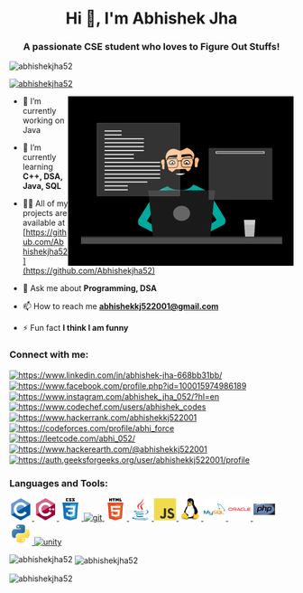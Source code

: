 <h1 align="center">Hi 👋, I'm Abhishek Jha</h1>
<h3 align="center">A passionate CSE student who loves to Figure Out Stuffs!</h3>

<p align="left"> <img src="https://komarev.com/ghpvc/?username=abhishekjha52&label=Profile%20views&color=0e75b6&style=flat" alt="abhishekjha52" /> </p>

<p align="left"> <a href="https://github.com/ryo-ma/github-profile-trophy"><img src="https://github-profile-trophy.vercel.app/?username=abhishekjha52" alt="abhishekjha52" /></a> </p>

<img align="right" alt="Coding" width="400" src="https://github.com/Abhishekjha52/gif/blob/main/giffy.gif"></img>

- 🔭 I’m currently working on Java

- 🌱 I’m currently learning **C++, DSA, Java, SQL**

- 👨‍💻 All of my projects are available at [https://github.com/Abhishekjha52](https://github.com/Abhishekjha52)

- 💬 Ask me about **Programming, DSA**

- 📫 How to reach me **abhishekkj522001@gmail.com**

- ⚡ Fun fact **I think I am funny**

<h3 align="left">Connect with me:</h3>
<p align="left">
<a href="https://linkedin.com/in/abhishek-jha-668bb31bb/" target="blank"><img align="center" src="https://raw.githubusercontent.com/rahuldkjain/github-profile-readme-generator/master/src/images/icons/Social/linked-in-alt.svg" alt="https://www.linkedin.com/in/abhishek-jha-668bb31bb/" height="30" width="40" /></a>
<a href="https://fb.com/profile.php?id=100015974986189" target="blank"><img align="center" src="https://raw.githubusercontent.com/rahuldkjain/github-profile-readme-generator/master/src/images/icons/Social/facebook.svg" alt="https://www.facebook.com/profile.php?id=100015974986189" height="30" width="40" /></a>
<a href="https://instagram.com/abhishek_jha_052/?hl=en" target="blank"><img align="center" src="https://raw.githubusercontent.com/rahuldkjain/github-profile-readme-generator/master/src/images/icons/Social/instagram.svg" alt="https://www.instagram.com/abhishek_jha_052/?hl=en" height="30" width="40" /></a>
<a href="https://www.codechef.com/users/abhishek_codes" target="blank"><img align="center" src="https://cdn.jsdelivr.net/npm/simple-icons@3.1.0/icons/codechef.svg" alt="https://www.codechef.com/users/abhishek_codes" height="30" width="40" /></a>
<a href="https://www.hackerrank.com/abhishekkj522001" target="blank"><img align="center" src="https://raw.githubusercontent.com/rahuldkjain/github-profile-readme-generator/master/src/images/icons/Social/hackerrank.svg" alt="https://www.hackerrank.com/abhishekkj522001" height="30" width="40" /></a>
<a href="https://codeforces.com/profile/abhi_force" target="blank"><img align="center" src="https://raw.githubusercontent.com/rahuldkjain/github-profile-readme-generator/master/src/images/icons/Social/codeforces.svg" alt="https://codeforces.com/profile/abhi_force" height="30" width="40" /></a>
<a href="https://www.leetcode.com/abhi_052/" target="blank"><img align="center" src="https://raw.githubusercontent.com/rahuldkjain/github-profile-readme-generator/master/src/images/icons/Social/leet-code.svg" alt="https://leetcode.com/abhi_052/" height="30" width="40" /></a>
<a href="https://www.hackerearth.com/@abhishekkj522001" target="blank"><img align="center" src="https://raw.githubusercontent.com/rahuldkjain/github-profile-readme-generator/master/src/images/icons/Social/hackerearth.svg" alt="https://www.hackerearth.com/@abhishekkj522001" height="30" width="40" /></a>
<a href="https://auth.geeksforgeeks.org/user/abhishekkj522001/profile" target="blank"><img align="center" src="https://raw.githubusercontent.com/rahuldkjain/github-profile-readme-generator/master/src/images/icons/Social/geeks-for-geeks.svg" alt="https://auth.geeksforgeeks.org/user/abhishekkj522001/profile" height="30" width="40" /></a>
</p>

<h3 align="left">Languages and Tools:</h3>
<p align="left"> <a href="https://www.cprogramming.com/" target="_blank" rel="noreferrer"> <img src="https://raw.githubusercontent.com/devicons/devicon/master/icons/c/c-original.svg" alt="c" width="40" height="40"/> </a> <a href="https://www.w3schools.com/cpp/" target="_blank" rel="noreferrer"> <img src="https://raw.githubusercontent.com/devicons/devicon/master/icons/cplusplus/cplusplus-original.svg" alt="cplusplus" width="40" height="40"/> </a> <a href="https://www.w3schools.com/css/" target="_blank" rel="noreferrer"> <img src="https://raw.githubusercontent.com/devicons/devicon/master/icons/css3/css3-original-wordmark.svg" alt="css3" width="40" height="40"/> </a> <a href="https://git-scm.com/" target="_blank" rel="noreferrer"> <img src="https://www.vectorlogo.zone/logos/git-scm/git-scm-icon.svg" alt="git" width="40" height="40"/> </a> <a href="https://www.w3.org/html/" target="_blank" rel="noreferrer"> <img src="https://raw.githubusercontent.com/devicons/devicon/master/icons/html5/html5-original-wordmark.svg" alt="html5" width="40" height="40"/> </a> <a href="https://www.java.com" target="_blank" rel="noreferrer"> <img src="https://raw.githubusercontent.com/devicons/devicon/master/icons/java/java-original.svg" alt="java" width="40" height="40"/> </a> <a href="https://developer.mozilla.org/en-US/docs/Web/JavaScript" target="_blank" rel="noreferrer"> <img src="https://raw.githubusercontent.com/devicons/devicon/master/icons/javascript/javascript-original.svg" alt="javascript" width="40" height="40"/> </a> <a href="https://www.linux.org/" target="_blank" rel="noreferrer"> <img src="https://raw.githubusercontent.com/devicons/devicon/master/icons/linux/linux-original.svg" alt="linux" width="40" height="40"/> </a> <a href="https://www.mysql.com/" target="_blank" rel="noreferrer"> <img src="https://raw.githubusercontent.com/devicons/devicon/master/icons/mysql/mysql-original-wordmark.svg" alt="mysql" width="40" height="40"/> </a> <a href="https://www.oracle.com/" target="_blank" rel="noreferrer"> <img src="https://raw.githubusercontent.com/devicons/devicon/master/icons/oracle/oracle-original.svg" alt="oracle" width="40" height="40"/> </a> <a href="https://www.php.net" target="_blank" rel="noreferrer"> <img src="https://raw.githubusercontent.com/devicons/devicon/master/icons/php/php-original.svg" alt="php" width="40" height="40"/> </a> <a href="https://www.python.org" target="_blank" rel="noreferrer"> <img src="https://raw.githubusercontent.com/devicons/devicon/master/icons/python/python-original.svg" alt="python" width="40" height="40"/> </a> <a href="https://unity.com/" target="_blank" rel="noreferrer"> <img src="https://www.vectorlogo.zone/logos/unity3d/unity3d-icon.svg" alt="unity" width="40" height="40"/> </a> </p>

<p><img align="left" src="https://github-readme-stats.vercel.app/api/top-langs?username=abhishekjha52&show_icons=true&locale=en&layout=compact" alt="abhishekjha52" /></p>

<p>&nbsp;<img align="center" src="https://github-readme-stats.vercel.app/api?username=abhishekjha52&show_icons=true&locale=en" alt="abhishekjha52" /></p>

<p><img align="center" src="https://github-readme-streak-stats.herokuapp.com/?user=abhishekjha52&" alt="abhishekjha52" /></p>
